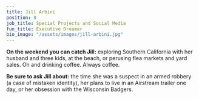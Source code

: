 ```yaml
---
title: Jill Arbini
position: 8
job_title: Special Projects and Social Media
fun_title: Executive Dreamer
bio_image: "/assets/images/jill-arbini.jpg"
---
```


**On the weekend you can catch Jill:** exploring Southern California with her husband and three kids, at the beach, or perusing flea markets and yard sales. Oh and drinking coffee. Always coffee.

**Be sure to ask Jill about:** the time she was a suspect in an armed robbery (a case of mistaken identity), her plans to live in an Airstream trailer one day, or her obsession with the Wisconsin Badgers.

